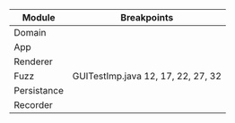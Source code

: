 | Module | Breakpoints |
| ------ | ------ |
| Domain      | 
| App         | 
| Renderer    | 
| Fuzz        | GUITestImp.java 12, 17, 22, 27, 32
| Persistance | 
| Recorder    | 
